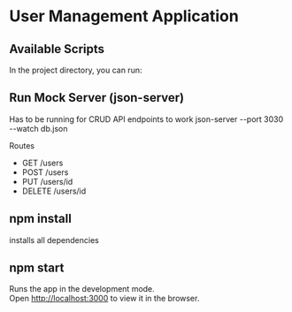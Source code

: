 # User Management Application

## Available Scripts

In the project directory, you can run:

## Run Mock Server (json-server)

Has to be running for CRUD API endpoints to work
json-server --port 3030 --watch db.json

Routes
* GET /users
* POST /users
* PUT /users/id
* DELETE /users/id

## npm install

installs all dependencies

## npm start

Runs the app in the development mode.<br />
Open [http://localhost:3000](http://localhost:3000) to view it in the browser.